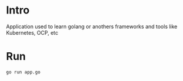 # Intro
Application used to learn golang or anothers frameworks and tools like Kubernetes, OCP, etc

# Run
```bash
go run app.go
```

